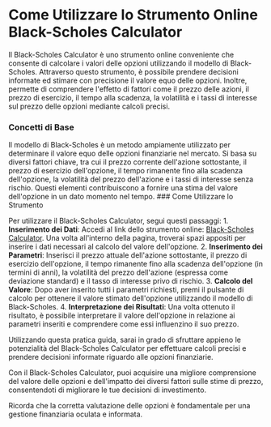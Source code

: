 Come Utilizzare lo Strumento Online Black-Scholes Calculator
============================================================

Il Black-Scholes Calculator è uno strumento online conveniente che consente di calcolare i valori delle opzioni utilizzando il modello di Black-Scholes. Attraverso questo strumento, è possibile prendere decisioni informate ed stimare con precisione il valore equo delle opzioni. Inoltre, permette di comprendere l'effetto di fattori come il prezzo delle azioni, il prezzo di esercizio, il tempo alla scadenza, la volatilità e i tassi di interesse sul prezzo delle opzioni mediante calcoli precisi.

### Concetti di Base

Il modello di Black-Scholes è un metodo ampiamente utilizzato per determinare il valore equo delle opzioni finanziarie nel mercato. Si basa su diversi fattori chiave, tra cui il prezzo corrente dell'azione sottostante, il prezzo di esercizio dell'opzione, il tempo rimanente fino alla scadenza dell'opzione, la volatilità del prezzo dell'azione e i tassi di interesse senza rischio. Questi elementi contribuiscono a fornire una stima del valore dell'opzione in un dato momento nel tempo. ### Come Utilizzare lo Strumento

Per utilizzare il Black-Scholes Calculator, segui questi passaggi: 1. **Inserimento dei Dati**: Accedi al link dello strumento online: [Black-Scholes Calculator](https://www.onlinecalculatorsfree.com/it/math/black-scholes-calculator.html). Una volta all'interno della pagina, troverai spazi appositi per inserire i dati necessari al calcolo del valore dell'opzione.
2. **Inserimento dei Parametri**: Inserisci il prezzo attuale dell'azione sottostante, il prezzo di esercizio dell'opzione, il tempo rimanente fino alla scadenza dell'opzione (in termini di anni), la volatilità del prezzo dell'azione (espressa come deviazione standard) e il tasso di interesse privo di rischio.
3. **Calcolo del Valore**: Dopo aver inserito tutti i parametri richiesti, premi il pulsante di calcolo per ottenere il valore stimato dell'opzione utilizzando il modello di Black-Scholes.
4. **Interpretazione dei Risultati**: Una volta ottenuto il risultato, è possibile interpretare il valore dell'opzione in relazione ai parametri inseriti e comprendere come essi influenzino il suo prezzo.

Utilizzando questa pratica guida, sarai in grado di sfruttare appieno le potenzialità del Black-Scholes Calculator per effettuare calcoli precisi e prendere decisioni informate riguardo alle opzioni finanziarie.

Con il Black-Scholes Calculator, puoi acquisire una migliore comprensione del valore delle opzioni e dell'impatto dei diversi fattori sulle stime di prezzo, consentendoti di migliorare le tue decisioni di investimento.

Ricorda che la corretta valutazione delle opzioni è fondamentale per una gestione finanziaria oculata e informata.